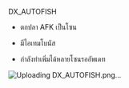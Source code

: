 DX_AUTOFISH
- ตกปลา AFK เป็นโซน
- มีไอเทมโบนัส


- กำลังทำเพิ่มได้หลายโซนรออัพเดท

![Uploading DX_AUTOFISH.png…]()
